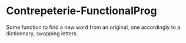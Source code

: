 # Contrepeterie-FunctionalProg

Some function to find a new word from an original, one accordingly to a dictionnary, swapping letters.
